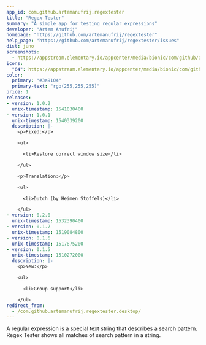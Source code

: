```yaml
---
app_id: com.github.artemanufrij.regextester
title: "Regex Tester"
summary: "A simple app for testing regular expressions"
developer: "Artem Anufrij"
homepage: "https://github.com/artemanufrij/regextester"
help_page: "https://github.com/artemanufrij/regextester/issues"
dist: juno
screenshots:
  - https://appstream.elementary.io/appcenter/media/bionic/com/github/artemanufrij.regextester/D97540DF8AD56B97861947692A53C389/screenshots/image-1_orig.png
icons:
  "64": https://appstream.elementary.io/appcenter/media/bionic/com/github/artemanufrij.regextester/D97540DF8AD56B97861947692A53C389/icons/64x64/com.github.artemanufrij.regextester_com.github.artemanufrij.regextester.png
color:
  primary: "#3a9104"
  primary-text: "rgb(255,255,255)"
price: 1
releases:
- version: 1.0.2
  unix-timestamp: 1541030400
- version: 1.0.1
  unix-timestamp: 1540339200
  description: |-
    <p>Fixed:</p>

    <ul>

      <li>Restore correct window size</li>

    </ul>

    <p>Translation:</p>

    <ul>

      <li>Dutch (by Heimen Stoffels)</li>

    </ul>
- version: 0.2.0
  unix-timestamp: 1532390400
- version: 0.1.7
  unix-timestamp: 1519084800
- version: 0.1.6
  unix-timestamp: 1517875200
- version: 0.1.5
  unix-timestamp: 1510272000
  description: |-
    <p>New:</p>

    <ul>

      <li>Group support</li>

    </ul>
redirect_from:
  - /com.github.artemanufrij.regextester.desktop/
---
```


<p>A regular expression is a special text string that describes a search pattern. Regex Tester shows all matches of search pattern in a string.</p>